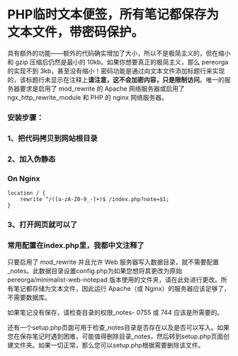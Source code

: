 # PHP临时文本便签，所有笔记都保存为文本文件，带密码保护。
具有额外的功能——额外的代码确实增加了大小，所以不是极简主义的，但在缩小和 gzip 压缩后仍然是最小的 10kb。如果你想要真正的极简主义，那么 pereorga 的实现不到 3kb，甚至没有缩小！密码功能是通过向文本文件添加标题行来实现的，该标题行未显示在注释上**请注意，这不会加密内容，只是限制访问**。唯一的服务器要求是启用了 mod_rewrite 的 Apache 网络服务器或启用了 ngx_http_rewrite_module 和 PHP 的 nginx 网络服务器。
### 安装步骤：
### 1、把代码拷贝到网站根目录
### 2、加入伪静态
### On Nginx
```
location / {
    rewrite ^/([a-zA-Z0-9_-]+)$ /index.php?note=$1;
}
```
### 3、打开网页就可以了

### 常用配置在index.php里，我都中文注释了

只要启用了 mod_rewrite 并且允许 Web 服务器写入数据目录，就不需要配置_notes。此数据目录设置config.php为如果您想将其更改为原始 pereorga/minimalist-web-notepad 版本使用的文件夹，请在此处进行更改。所有笔记都存储为文本文件，因此运行 Apache（或 Nginx）的服务器应该足够了，不需要数据库。

如果笔记没有保存，请检查目录的权限_notes- 0755 或 744 应该是所需要的。

还有一个setup.php页面可用于检查_notes目录是否存在以及是否可以写入。如果您在保存笔记时遇到困难，可能值得删除目录_notes，然后转到setup.php页面创建文件夹。如果一切正常，那么您可以setup.php根据需要删除该文件。

